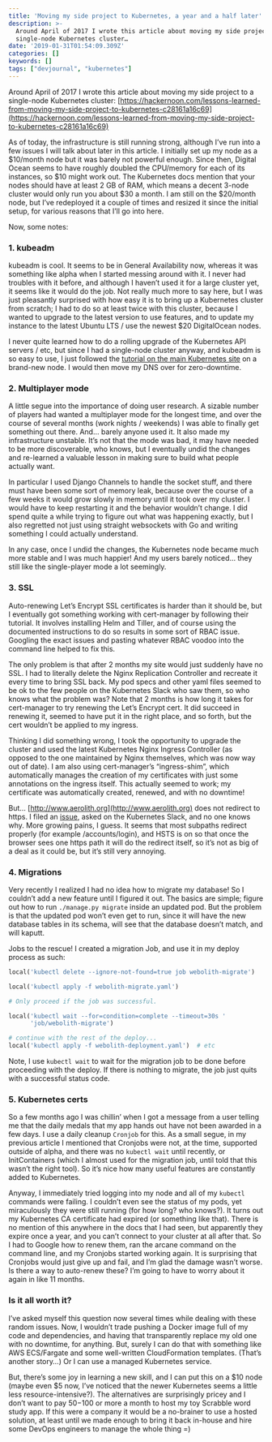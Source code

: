 ```yaml
---
title: 'Moving my side project to Kubernetes, a year and a half later'
description: >-
  Around April of 2017 I wrote this article about moving my side project to a
  single-node Kubernetes cluster…
date: '2019-01-31T01:54:09.309Z'
categories: []
keywords: []
tags: ["devjournal", "kubernetes"]
---
```


Around April of 2017 I wrote this article about moving my side project to a single-node Kubernetes cluster: [https://hackernoon.com/lessons-learned-from-moving-my-side-project-to-kubernetes-c28161a16c69](https://hackernoon.com/lessons-learned-from-moving-my-side-project-to-kubernetes-c28161a16c69)

As of today, the infrastructure is still running strong, although I’ve run into a few issues I will talk about later in this article. I initially set up my node as a $10/month node but it was barely not powerful enough. Since then, Digital Ocean seems to have roughly doubled the CPU/memory for each of its instances, so $10 might work out. The Kubernetes docs mention that your nodes should have at least 2 GB of RAM, which means a decent 3-node cluster would only run you about $30 a month. I am still on the $20/month node, but I’ve redeployed it a couple of times and resized it since the initial setup, for various reasons that I’ll go into here.

Now, some notes:

### 1\. kubeadm

kubeadm is cool. It seems to be in General Availability now, whereas it was something like alpha when I started messing around with it. I never had troubles with it before, and although I haven’t used it for a large cluster yet, it seems like it would do the job. Not really much more to say here, but I was just pleasantly surprised with how easy it is to bring up a Kubernetes cluster from scratch; I had to do so at least twice with this cluster, because I wanted to upgrade to the latest version to use features, and to update my instance to the latest Ubuntu LTS / use the newest $20 DigitalOcean nodes.

I never quite learned how to do a rolling upgrade of the Kubernetes API servers / etc, but since I had a single-node cluster anyway, and kubeadm is so easy to use, I just followed the [tutorial on the main Kubernetes site](https://kubernetes.io/docs/setup/independent/create-cluster-kubeadm/) on a brand-new node. I would then move my DNS over for zero-downtime.

### 2\. Multiplayer mode

A little segue into the importance of doing user research. A sizable number of players had wanted a multiplayer mode for the longest time, and over the course of several months (work nights / weekends) I was able to finally get something out there. And… barely anyone used it. It also made my infrastructure unstable. It’s not that the mode was bad, it may have needed to be more discoverable, who knows, but I eventually undid the changes and re-learned a valuable lesson in making sure to build what people actually want.

In particular I used Django Channels to handle the socket stuff, and there must have been some sort of memory leak, because over the course of a few weeks it would grow slowly in memory until it took over my cluster. I would have to keep restarting it and the behavior wouldn’t change. I did spend quite a while trying to figure out what was happening exactly, but I also regretted not just using straight websockets with Go and writing something I could actually understand.

In any case, once I undid the changes, the Kubernetes node became much more stable and I was much happier! And my users barely noticed… they still like the single-player mode a lot seemingly.

### 3\. SSL

Auto-renewing Let’s Encrypt SSL certificates is harder than it should be, but I eventually got something working with cert-manager by following their tutorial. It involves installing Helm and Tiller, and of course using the documented instructions to do so results in some sort of RBAC issue. Googling the exact issues and pasting whatever RBAC voodoo into the command line helped to fix this.

The only problem is that after 2 months my site would just suddenly have no SSL. I had to literally delete the Nginx Replication Controller and recreate it every time to bring SSL back. My pod specs and other yaml files seemed to be ok to the few people on the Kubernetes Slack who saw them, so who knows what the problem was? Note that 2 months is how long it takes for cert-manager to try renewing the Let’s Encrypt cert. It did succeed in renewing it, seemed to have put it in the right place, and so forth, but the cert wouldn’t be applied to my ingress.

Thinking I did something wrong, I took the opportunity to upgrade the cluster and used the latest Kubernetes Nginx Ingress Controller (as opposed to the one maintained by Nginx themselves, which was now way out of date). I am also using cert-manager’s “ingress-shim”, which automatically manages the creation of my certificates with just some annotations on the ingress itself. This actually seemed to work; my certificate was automatically created, renewed, and with no downtime!

But… [http://www.aerolith.org](http://www.aerolith.org) does not redirect to https. I filed an [issue](https://github.com/kubernetes/ingress-nginx/issues/3654), asked on the Kubernetes Slack, and no one knows why. More growing pains, I guess. It seems that most subpaths redirect properly (for example /accounts/login), and HSTS is on so that once the browser sees one https path it will do the redirect itself, so it’s not as big of a deal as it could be, but it’s still very annoying.

### 4\. Migrations

Very recently I realized I had no idea how to migrate my database! So I couldn’t add a new feature until I figured it out. The basics are simple; figure out how to run `./manage.py migrate` inside an updated pod. But the problem is that the updated pod won’t even get to run, since it will have the new database tables in its schema, will see that the database doesn’t match, and will kaputt.

Jobs to the rescue! I created a migration Job, and use it in my deploy process as such:

```python
local('kubectl delete --ignore-not-found=true job webolith-migrate')

local('kubectl apply -f webolith-migrate.yaml')

# Only proceed if the job was successful.

local('kubectl wait --for=condition=complete --timeout=30s '
      'job/webolith-migrate')

# continue with the rest of the deploy...
local('kubectl apply -f webolith-deployment.yaml')  # etc
```

Note, I use `kubectl wait` to wait for the migration job to be done before proceeding with the deploy. If there is nothing to migrate, the job just quits with a successful status code.

### 5\. Kubernetes certs

So a few months ago I was chillin’ when I got a message from a user telling me that the daily medals that my app hands out have not been awarded in a few days. I use a daily cleanup `Cronjob` for this. As a small segue, in my previous article I mentioned that Cronjobs were not, at the time, supported outside of alpha, and there was no `kubectl wait` until recently, or InitContainers (which I almost used for the migration job, until told that this wasn’t the right tool). So it’s nice how many useful features are constantly added to Kubernetes.

Anyway, I immediately tried logging into my node and all of my `kubectl` commands were failing. I couldn’t even see the status of my pods, yet miraculously they were still running (for how long? who knows?). It turns out my Kubernetes CA certificate had expired (or something like that). There is no mention of this anywhere in the docs that I had seen, but apparently they expire once a year, and you can’t connect to your cluster at all after that. So I had to Google how to renew them, ran the arcane command on the command line, and my Cronjobs started working again. It is surprising that Cronjobs would just give up and fail, and I’m glad the damage wasn’t worse. Is there a way to auto-renew these? I’m going to have to worry about it again in like 11 months.

### Is it all worth it?

I’ve asked myself this question now several times while dealing with these random issues. Now, I wouldn’t trade pushing a Docker image full of my code and dependencies, and having that transparently replace my old one with no downtime, for anything. But, surely I can do that with something like AWS ECS/Fargate and some well-written CloudFormation templates. (That’s another story…) Or I can use a managed Kubernetes service.

But, there’s some joy in learning a new skill, and I can put this on a $10 node (maybe even $5 now, I’ve noticed that the newer Kubernetes seems a little less resource-intensive?). The alternatives are surprisingly pricey and I don’t want to pay $50-$100 or more a month to host my toy Scrabble word study app. If this were a company it would be a no-brainer to use a hosted solution, at least until we made enough to bring it back in-house and hire some DevOps engineers to manage the whole thing =)